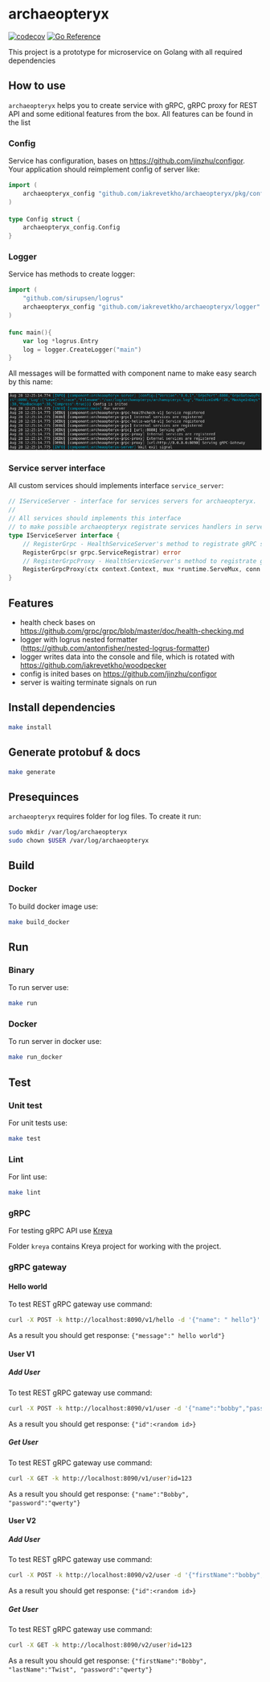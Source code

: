 # archaeopteryx

[![codecov](https://codecov.io/gh/iakrevetkho/archaeopteryx/branch/develop/graph/badge.svg?token=3QSO8BJHJA)](https://codecov.io/gh/iakrevetkho/archaeopteryx)
[![Go Reference](https://pkg.go.dev/badge/github.com/iakrevetkho/archaeopteryx.svg)](https://pkg.go.dev/github.com/iakrevetkho/archaeopteryx)

This project is a prototype for microservice on Golang with all required dependencies

## How to use

`archaeopteryx` helps you to create service with gRPC, gRPC proxy for REST API and some editional features from the box.
All features can be found in the list

### Config

Service has configuration, bases on https://github.com/jinzhu/configor.
Your application should reimplement config of server like:
```go
import (
	archaeopteryx_config "github.com/iakrevetkho/archaeopteryx/pkg/config"
)

type Config struct {
	archaeopteryx_config.Config
}
```

### Logger

Service has methods to create logger:
```go
import (
	"github.com/sirupsen/logrus"
	archaeopteryx_config "github.com/iakrevetkho/archaeopteryx/logger"
)

func main(){
    var log *logrus.Entry
    log = logger.CreateLogger("main")
}
```

All messages will be formatted with component name to make easy search by this name:

![Logs example](docs/img/logs.png)

### Service server interface

All custom services should implements interface `service_server`:
```go
// IServiceServer - interface for services servers for archaeopteryx.
//
// All services should implements this interface
// to make possible archaeopteryx registrate services handlers in server
type IServiceServer interface {
	// RegisterGrpc - HealthServiceServer's method to registrate gRPC service server handlers
	RegisterGrpc(sr grpc.ServiceRegistrar) error
	// RegisterGrpcProxy - HealthServiceServer's method to registrate gRPC proxy service server handlers
	RegisterGrpcProxy(ctx context.Context, mux *runtime.ServeMux, conn *grpc.ClientConn) error
}
```

## Features

* health check bases on https://github.com/grpc/grpc/blob/master/doc/health-checking.md
* logger with logrus nested formatter (https://github.com/antonfisher/nested-logrus-formatter)
* logger writes data into the console and file, which is rotated with https://github.com/iakrevetkho/woodpecker
* config is inited bases on https://github.com/jinzhu/configor
* server is waiting terminate signals on run

## Install dependencies

```sh
make install
```

## Generate protobuf & docs

```sh
make generate
```

## Presequinces

`archaeopteryx` requires folder for log files.
To create it run:
```sh
sudo mkdir /var/log/archaeopteryx
sudo chown $USER /var/log/archaeopteryx
```

## Build

### Docker

To build docker image use:
```sh
make build_docker
```

## Run

### Binary

To run server use:
```sh
make run
```

### Docker

To run server in docker use:
```sh
make run_docker
```

## Test

### Unit test

For unit tests use:
```sh
make test
```

### Lint

For lint use:
```sh
make lint
```

### gRPC

For testing gRPC API use [Kreya](https://kreya.app/)

Folder `kreya` contains Kreya project for working with the project.

### gRPC gateway

#### Hello world

To test REST gRPC gateway use command:
```sh
curl -X POST -k http://localhost:8090/v1/hello -d '{"name": " hello"}'
```

As a result you should get response: `{"message":" hello world"}`

#### User V1

##### Add User

To test REST gRPC gateway use command:
```sh
curl -X POST -k http://localhost:8090/v1/user -d '{"name":"bobby","password":"ilu"}'
```

As a result you should get response: `{"id":<random id>}`

##### Get User

To test REST gRPC gateway use command:
```sh
curl -X GET -k http://localhost:8090/v1/user?id=123
```

As a result you should get response: `{"name":"Bobby", "password":"qwerty"}`

#### User V2

##### Add User

To test REST gRPC gateway use command:
```sh
curl -X POST -k http://localhost:8090/v2/user -d '{"firstName":"bobby","lastName":"twist","password":"ilu"}'
```

As a result you should get response: `{"id":<random id>}`

##### Get User

To test REST gRPC gateway use command:
```sh
curl -X GET -k http://localhost:8090/v2/user?id=123
```

As a result you should get response: `{"firstName":"Bobby", "lastName":"Twist", "password":"qwerty"}`